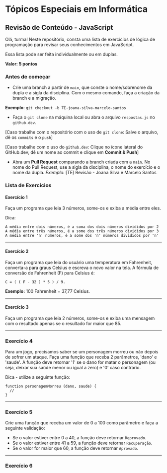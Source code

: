 # Tópicos Especiais em Informática

## Revisão de Conteúdo - JavaScript

Olá, turma!
Neste repositório, consta uma lista de exercícios de lógica de programação para revisar seus conhecimentos em JavaScript.

Essa lista pode ser feita individualmente ou em duplas.

__Valor: 5 pontos__

### Antes de começar

- Crie uma branch a partir de `main`, que conste o nome/sobrenome da dupla e a sigla da disciplina. Com o mesmo comando, faça a criação da branch e a migração.

__Exemplo__: `git checkout -b TE-joana-silva-marcelo-santos`

- Faça o `git clone` na máquina local ou abra o arquivo `respostas.js` no `github.dev`.

[Caso trabalhe com o repositório com o uso de `git clone`:
Salve o arquivo, dê os `commits` e o `push`]

[Caso trabalhe com o uso do `github.dev`:
Clique no ícone lateral do GitHub.dev, dê um nome ao commit e clique em **Commit & Push**]

- Abra um **Pull Request** comparando a branch criada com a `main`.
No nome do Pull Request, use a sigla da disciplina, o nome do exercício e o nome da dupla.
_Exemplo_: [TE] Revisão - Joana Silva e Marcelo Santos

### Lista de Exercícios

#### Exercício 1

Faça um programa que leia 3 números, some-os e exiba a média entre eles.

Dica:

```code
A média entre dois números, é a soma dos dois números divididos por 2
A média entre três números, é a some dos três números divididos por 3
A média entre 'n' números, é a some dos 'n' números divididos por 'n'
```

<hr>

#### Exercício 2

Faça um programa que leia do usuário uma temperatura em Fahrenheit, converta-a para graus Celsius e escreva o novo valor na tela. A fórmula de conversão de Fahrenheit (F) para Celsius é:

```code
C = ( ( F - 32 ) * 5 ) / 9.
```

**Exemplo:** 100 Fahrenheit = 37,77 Celsius.

<hr>

#### Exercício 3

Faça um programa que leia 2 números, some-os e exiba uma mensagem com o resultado apenas se o resultado for maior que 85.

<hr>

### Exercício 4

Para um jogo, precisamos saber se um personagem morreu ou não depois de sofrer um ataque. Faça uma função que receba 2 parâmetros, 'dano' e 'saude'. A função deve retornar '1' se o dano for matar o personagem (ou seja, deixar sua saúde menor ou igual a zero) e '0' caso contrário.

Dica - utilize a seguinte função:

```code
function personagemMorreu (dano, saude) {
  //
}
```

<hr>

### Exercício 5

Crie uma função que receba um valor de 0 a 100 como parâmetro e faça a seguinte validação:

- Se o valor estiver entre 0 a 40, a função deve retornar `Reprovado`.
- Se o valor estiver entre 41 a 59, a função deve retornar `Recuperação`.
- Se o valor for maior que 60, a função deve retornar `Aprovado`.

<hr>

### Exercício 6

